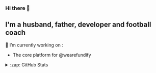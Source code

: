 ### Hi there 👋

<!--
**AndrewAllison/andrewallison** is a ✨ _special_ ✨ repository because its `README.md` (this file) appears on your GitHub profile.

Here are some ideas to get you started:

- 🔭 I’m currently working on ...
- 🌱 I’m currently learning ...
- 👯 I’m looking to collaborate on ...
- 🤔 I’m looking for help with ...
- 💬 Ask me about ...
- 📫 How to reach me: ...
- 😄 Pronouns: ...
- ⚡ Fun fact: ...
-->

## I'm a husband, father, developer and football coach

🔭 I’m currently working on :
* The core platform for @wearefundify

<details>
  <summary>:zap: GitHub Stats</summary>

  <img align="left" alt="Andrew Allison's GitHub Stats" src="https://github-readme-stats.vercel.app/api?username=AndrewAllison&show_icons=true&hide_border=false&title_color=ff652f&icon_color=FFE400&bg_color=09131B&text_color=ffffff&border_color=0c1a25" />

</details>

[flickr]: https://www.flickr.com/photos/8462033@N06/
[twitter]: https://twitter.com/AndrewAllison
[instagram]: https://instagram.com/AndrewAllison
[linkedin]: https://linkedin.com/in/codeSTACKr